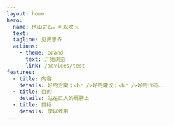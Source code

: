 ```yaml
---
layout: home
hero:
  name: 他山之石，可以攻玉
  text:
  tagline: 见贤思齐
  actions:
    - theme: brand
      text: 开始浏览
      link: /advices/test
features:
  - title: 内容
    details: 好的方案；<br />好的建议；<br />好的代码...
  - title: 目的
    details: 站在巨人的肩膀上
  - title: 目标
    details: 学以致用
---
```

